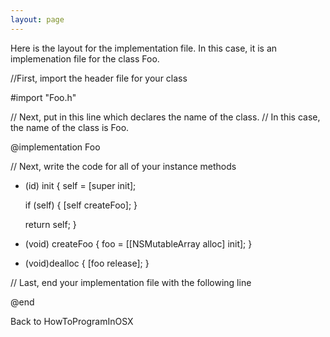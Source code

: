 ```yaml
---
layout: page
---
```


Here is the layout for the implementation file.  In this case, it is an implemenation file for the class Foo.

    
//First, import the header file for your class

#import "Foo.h"

// Next, put in this line which declares the name of the class.
//  In this case, the name of the class is Foo.

@implementation Foo

// Next, write the code for all of your instance methods

- (id) init
{
   self = [super init];

   if (self)
   {
      [self createFoo];
   }

   return self;
}

- (void) createFoo
{
   foo = [[NSMutableArray alloc] init];
}

- (void)dealloc
{
   [foo release];
}

// Last, end your implementation file with the following line

@end


Back to HowToProgramInOSX
